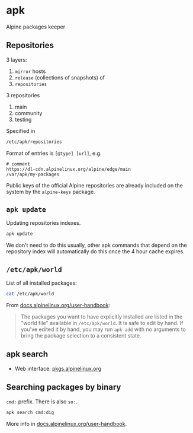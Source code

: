 # apk

Alpine packages keeper

## Repositories

3 layers:

1. `mirror` hosts
2. `release` (collections of snapshots) of
3. `repositories`

3 repositories

1. main
2. community
3. testing

Specified in

```sh
/etc/apk/repositories
```

Format of entries is `[@type] [url]`, e.g.
```
# comment
https://dl-cdn.alpinelinux.org/alpine/edge/main
/var/apk/my-packages
```

Public keys of the official Alpine repositories are already included
on the system by the `alpine-keys` package.


## `apk update`

Updating repositories indexes.

```sh
apk update
```

We don't need to do this usually, other apk commands that depend on
the repository index will automatically do this once the 4 hour cache
expires.

## `/etc/apk/world`

List of all installed packages:

```sh
cat /etc/apk/world
```

From
[docs.alpinelinux.org/user-handbook](https://docs.alpinelinux.org/user-handbook/0.1a/Working/apk.html#_world):

> The packages you want to have explicitly installed are listed in the
  "world file" available in `/etc/apk/world`. It is safe to edit by
  hand. If you've edited it by hand, you may run `apk add` with no
  arguments to bring the package selection to a consistent state.

## apk search

- Web interface: [pkgs.alpinelinux.org](https://pkgs.alpinelinux.org)

## Searching packages by binary

`cmd:` prefix. There is also `so:`.

```sh
apk search cmd:dig
```

More info in
[docs.alpinelinux.org/user-handbook](https://docs.alpinelinux.org/user-handbook/0.1a/Working/apk.html#_searching_for_packages).

